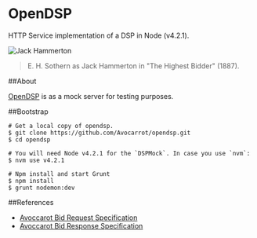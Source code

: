 OpenDSP
=======
HTTP Service implementation of a DSP in Node (v4.2.1).

![Jack Hammerton](https://raw.githubusercontent.com/Avocarrot/opendsp/master/jack_hammerton.jpg)
>E. H. Sothern as Jack Hammerton in "The Highest Bidder" (1887).

##About

[OpenDSP](https://github.com/Avocarrot/opendsp) is as a mock server for testing purposes.

##Bootstrap

```
# Get a local copy of opendsp.
$ git clone https://github.com/Avocarrot/opendsp.git
$ cd opendsp

# You will need Node v4.2.1 for the `DSPMock`. In case you use `nvm`:
$ nvm use v4.2.1

# Npm install and start Grunt
$ npm install
$ grunt nodemon:dev
```

##References
- [Avoccarot Bid Request Specification](http://docs.avocarrot.com/avx/bid-request)
- [Avoccarot Bid Response Specification](http://docs.avocarrot.com/avx/bid-response)
